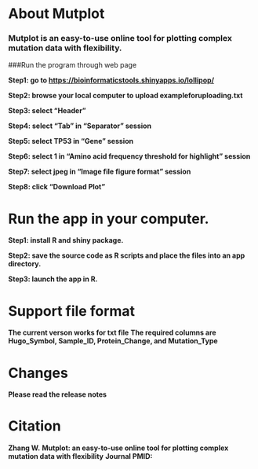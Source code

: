 # About Mutplot
### Mutplot is an easy-to-use online tool for plotting complex mutation data with flexibility.
###Run the program through web page

**Step1: go to https://bioinformaticstools.shinyapps.io/lollipop/**

**Step2: browse your local computer to upload exampleforuploading.txt**

**Step3: select “Header”**

**Step4: select “Tab” in “Separator” session**

**Step5: select TP53 in “Gene” session**

**Step6: select 1 in “Amino acid frequency threshold for highlight” session**

**Step7: select jpeg in “Image file figure format” session**

**Step8: click “Download Plot”**
# Run the app in your computer.

**Step1: install R and shiny package.**

**Step2: save the source code as R scripts and place the files into an app directory.**

**Step3: launch the app in R.**
# Support file format
**The current verson works for txt file**
**The required columns are Hugo_Symbol, Sample_ID, Protein_Change, and Mutation_Type**
# Changes
**Please read the release notes**
# Citation
**Zhang W.**
**Mutplot: an easy-to-use online tool for plotting complex mutation data with flexibility**
**Journal PMID:**
